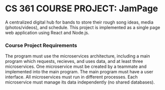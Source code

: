 # CS 361 COURSE PROJECT: JamPage

A centralized digital hub for bands to store their rough song ideas, media (photos/videos), and schedule.
This project is implemented as a single page web application using React and Node.js.

### Course Project Requirements

The program must use the microservices architecture, including a main program which requests, recieves, and uses data, and at least three microservices.
One microservice must be created by a teammate and implemented into the main program.
The main program must have a user interface.
All microservices must run in different processes.
Each microservice must manage its data independently (no shared databases).
